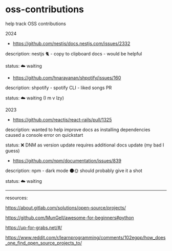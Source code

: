 # oss-contributions

help track OSS contributions

2024

- https://github.com/nestjs/docs.nestjs.com/issues/2332

description: nestjs 🐈 - copy to clipboard docs - would be helpful

status: ☁️ waiting

- https://github.com/hnarayanan/shpotify/issues/160

description: shpotify - spotify CLI - liked songs PR

status: ☁️ waiting (I m v lzy)

2023 

- https://github.com/reactjs/react-rails/pull/1325

description: wanted to help improve docs as installing dependencies caused a console error on quickstart

status: ❌ DNM as version update requires additional docs update (my bad I guess)

- https://github.com/npm/documentation/issues/839


description: npm - dark mode 🌑🌞 should probably give it a shot

status: ☁️ waiting

---

resources:

https://about.gitlab.com/solutions/open-source/projects/

https://github.com/MunGell/awesome-for-beginners#python

https://up-for-grabs.net/#/

https://www.reddit.com/r/learnprogramming/comments/102egpp/how_does_one_find_open_source_projects_to/
